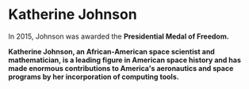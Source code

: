 <h1>Katherine Johnson</h1>
<p>In 2015, Johnson was awarded the <strong>Presidential Medal of Freedom<strong>.
<p>Katherine Johnson, an African-American space scientist and mathematician, is a leading figure in American space history and has made enormous contributions to America's aeronautics and space programs by her incorporation of computing tools.</p>
